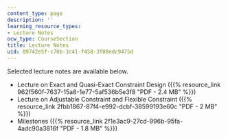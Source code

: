 ```yaml
---
content_type: page
description: ''
learning_resource_types:
- Lecture Notes
ocw_type: CourseSection
title: Lecture Notes
uid: 89742e5f-c70b-3c41-f458-3f08edc9475d
---
```


Selected lecture notes are available below.

*   Lecture on Exact and Quasi-Exact Constraint Design ({{% resource_link 962f560f-7637-15a8-1e77-5af536b5e3f8 "PDF - 2.4 MB" %}})
*   Lecture on Adjustable Constraint and Flexible Constraint ({{% resource_link 2fbb1867-87f4-e992-dcbf-38599193e60c "PDF - 2 MB" %}})
*   Milestones ({{% resource_link 2f1e3ac9-27cd-996b-95fa-4adc90a3816f "PDF - 1.8 MB" %}})